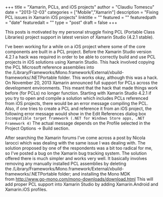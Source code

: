 +++
title = "Xamarin, PCLs, and iOS projects"
author = "Claudiu Tomescu"
date = "2013-12-03"
categories = ["Mobile","Xamarin"]
description = "Fixing PCL issues in Xamarin iOS projects"
linktitle = ""
featured = ""
featuredpath = "date"
featuredalt = ""
type = "post"
draft = false
+++

This posts is motivated by my personal struggle fixing PCL (Portable Class Libraries) project support in latest version of Xamarin Studio (4.2.1 stable).

I've been working for a while on a iOS project where some of the core components are built in a PCL project. Before the Xamarin Studio version 4.2.1 a hack was required in order to be able to correctly build and use PCL projects in iOS solutions using Xamarin Studio. This hack involved copying the PCL Microsoft reference assemblies into the /Library/Frameworks/Mono.framework/External/xbuild-frameworks/.NETPortable folder. This works okay, although this was a hack. On November 20, 2013 Xamarin announced full support for PCLs across the development environments. This meant that the hack that made things work before (for PCLs) no longer function. Starting with Xamarin Studio 4.2.1 if you try to open and compile a solution which includes PCLs referenced from iOS projects, there would be an error message compiling the PCL. Also, if one tries to create a PCL and reference it from an iOS project, the following error message would show in the Edit References dialog box `Incompatible target framework (.NET for Windows Store apps, .NET Framework 4)` The actual message depends on the Profile selected in the Project Options -> Build section.

After searching the Xamarin forums I've come across a post by Nicola Iarocci which was dealing with the same issue I was dealing with. The solution proposed by one of the respondents was a bit too radical for me, so I've posted a bug on the Xamarin bug tracking system. The solution offered there is much simpler and works very well. It basically involves removing any manually installed PCL assemblies by deleting the /Library/Frameworks/Mono.framework/External/xbuild-frameworks/.NETPortable folder; and installing the Mono MDK from http://www.go-mono.com/mono-downloads/download.html This will add proper PCL support into Xamarin Studio by adding Xamarin.Android and Xamarin.iOS profiles.